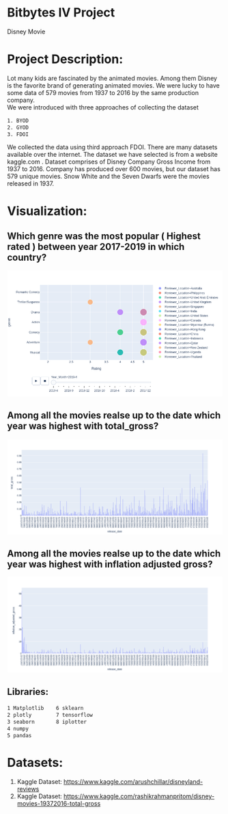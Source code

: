# Bitbytes IV Project

Disney Movie

# Project Description:

Lot many kids are fascinated by the animated movies. Among them Disney is the favorite brand of generating animated movies. We were lucky to have some data of 579 movies from 1937 to 2016 by the same production company.  
We were introduced with three approaches of collecting the dataset

    1. BYOD
    2. GYOD
    3. FDOI
    
We collected the data using third approach FDOI. There are many datasets available over the internet. The dataset we have selected is from a website kaggle.com . 
Dataset comprises of Disney Company Gross Income from 1937 to 2016.
Company has produced over 600 movies, but our dataset has 579 unique movies. Snow White and the Seven Dwarfs were the movies released in 1937.

# Visualization:

## Which genre was the most popular ( Highest rated ) between year 2017-2019 in which country?

<a href="HighestTrend.png" class="image fit" type="application/png"></a>
![alt text](https://github.com/hasnaintaqikazmi1214/Bitbytes_IVProject/blob/main/HighestTrend.png)

## Among all the movies realse up to the date which year was highest with total_gross?

<a href="TotalGross_Time.png" class="image fit" type="application/png"></a>
![alt text](https://github.com/hasnaintaqikazmi1214/Bitbytes_IVProject/blob/main/TotalGross_Time.png)


## Among all the movies realse up to the date which year was highest with inflation adjusted gross?

<a href="InflateAdjusted_Time.png" class="image fit" type="application/png"></a>
![alt text](https://github.com/hasnaintaqikazmi1214/Bitbytes_IVProject/blob/main/InflateAdjusted_Time.png)

## Libraries:

    1 Matplotlib    6 sklearn
    2 plotly        7 tensorflow
    3 seaborn       8 iplotter
    4 numpy
    5 pandas

# Datasets:

1) Kaggle Dataset: https://www.kaggle.com/arushchillar/disneyland-reviews
2) Kaggle Dataset: https://www.kaggle.com/rashikrahmanpritom/disney-movies-19372016-total-gross
